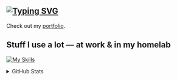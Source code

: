 ## [![Typing SVG](https://readme-typing-svg.demolab.com?font=Fira+Code&pause=1000&color=00C8FF&width=435&lines=Hey+There!;I+am+Data+Engineer;And+Homelab+Builder)](https://git.io/typing-svg)

Check out my [portfolio](https://djamel-edine.yagoubi.work).

## Stuff I use a lot — at work & in my homelab

[![My Skills](https://skills.syvixor.com/api/icons?perline=10&i=docker,kubernetes,googlecloud,airflow,googlebigquery,terraform,apachemaven,spark,gitea,githubactions,gitlab,java,linux,ollama,proxmox,truenasscale,elasticsearch,grafana,sql,apachehive,python,fastapi,openapi,astraluv,scala,bash,n8n,latex,homeassistant,raspberrypi)](https://djamel-edine.yagoubi.work)




<details>
<summary>GitHub Stats</summary>

![Djamel's GitHub stats](https://github-readme-stats.vercel.app/api?username=djamelinfo&show_icons=true&theme=tokyonight)

![Top Langs](https://github-readme-stats.vercel.app/api/top-langs/?username=djamelinfo&layout=compact&theme=tokyonight)

</details>
